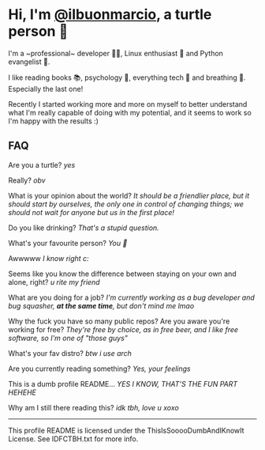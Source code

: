 # Hi, I'm [@ilbuonmarcio](https://github.com/ilbuonmarcio), a turtle person 🐢

I'm a ~professional~ developer 👨‍💻, Linux enthusiast 🐧 and Python evangelist 🐍.

I like reading books 📚, psychology 🧠, everything tech 💾 and breathing 🍃. Especially the last one!

Recently I started working more and more on myself to better understand what I'm really capable of doing with my potential, and it seems to work so I'm happy with the results :)

## FAQ

Are you a turtle? _yes_

Really? _obv_

What is your opinion about the world? _It should be a friendlier place, but it should start by ourselves, the only one in control of changing things; we should not wait for anyone but us in the first place!_

Do you like drinking? _That's a stupid question._

What's your favourite person? _You 🤍_

Awwwww _I know right c:_

Seems like you know the difference between staying on your own and alone, right? _u rite my friend_

What are you doing for a job? _I'm currently working as a bug developer and bug squasher, **at the same time**, but don't mind me lmao_

Why the fuck you have so many public repos? Are you aware you're working for free? _They're free by choice, as in free beer, and I like free software, so I'm one of "those guys"_

What's your fav distro? _btw i use arch_

Are you currently reading something? _Yes, your feelings_

This is a dumb profile README... _YES I KNOW, THAT'S THE FUN PART HEHEHE_

Why am I still there reading this? _idk tbh, love u xoxo_

- - -

This profile README is licensed under the ThisIsSooooDumbAndIKnowIt License. See IDFCTBH.txt for more info.
